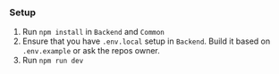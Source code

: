 ### Setup
1. Run `npm install` in `Backend` and `Common`
2. Ensure that you have `.env.local` setup in `Backend`. Build it based on `.env.example` or ask the repos owner.
3. Run `npm run dev`
